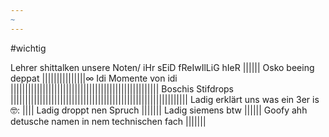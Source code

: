 ```yaml
---
~
---
```

#wichtig

Lehrer shittalken unsere Noten/ iHr sEiD fReIwIlLiG hIeR
|||||| 
Osko beeing deppat
|||||||||||||||∞
Idi Momente von idi
|||||||||||||||||||||||||||||||||||||||||||||||||||
Boschis Stifdrops
|||||||||||||||||||||||||||||||||||||||||||||||||||||||||||||
Ladig erklärt uns was ein 3er is 🤓:
||||
Ladig droppt nen Spruch
|||||||
Ladig siemens btw
||||||
Goofy ahh detusche namen in nem technischen fach
|||||||